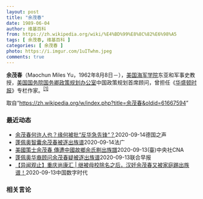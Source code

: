 ```yaml
---
layout: post
title: "余茂春"
date: 1989-06-04
author: 维基百科
from: https://zh.wikipedia.org/wiki/%E4%BD%99%E8%8C%82%E6%98%A5
tags: [ 余茂春, 维基百科 ]
categories: [ 余茂春 ]
photo: https://i.imgur.com/1uITwhm.jpeg
comments: true
---
```

<div class="mw-parser-output"><p><b>余茂春</b>（Maochun Miles Yu，1962年8月8日<span class="useeditintro" title="Template:BLP editintro">－</span>），<a href="/wiki/%E7%BE%8E%E5%9B%BD%E6%B5%B7%E5%86%9B%E5%AD%A6%E9%99%A2" title="美国海军学院">美国海军学院</a>东亚和军事史教授，<a href="/wiki/%E7%BE%8E%E5%9B%BD%E5%9B%BD%E5%8A%A1%E9%99%A2" title="美国国务院">美国国务院</a><a href="/wiki/%E7%BE%8E%E5%9B%BD%E5%9B%BD%E5%8A%A1%E5%8D%BF" title="美国国务卿">国务卿</a><a href="/wiki/%E6%94%BF%E7%AD%96%E8%A7%84%E5%88%92%E5%8A%9E%E5%85%AC%E5%AE%A4" title="政策规划办公室">政策规划办公室</a>中国政策规划首席顾问，曾担任《<a href="/wiki/%E5%8D%8E%E7%9B%9B%E9%A1%BF%E6%97%B6%E6%8A%A5" title="华盛顿时报">华盛顿时报</a>》专栏作家。<sup id="cite_ref-BGWT_1-0" class="reference"><a href="#cite_note-BGWT-1">[1]</a></sup>
</p>
</div><noscript><img src="//zh.wikipedia.org/wiki/Special:CentralAutoLogin/start?type=1x1" alt="" title="" width="1" height="1" style="border: none; position: absolute;"></noscript>
<div class="printfooter">取自“<a dir="ltr" href="https://zh.wikipedia.org/w/index.php?title=余茂春&amp;oldid=61667594">https://zh.wikipedia.org/w/index.php?title=余茂春&amp;oldid=61667594</a>”</div><div id="recent-news"><h3>最近动态</h3><ul><li><a href="https://nodebe4.github.io/waimei/2020-09-14/%E4%BD%99%E8%8C%82%E6%98%A5%E4%BD%95%E8%AE%B8%E4%BA%BA%E4%B9%9F-%E7%BC%98%E4%BD%95%E8%A2%AB%E6%89%B9-%E5%8F%8D%E5%8D%8E%E6%80%A5%E5%85%88%E9%94%8B" title="余茂春何许人也？缘何被批“反华急先锋“？—— 德国之声中文网2020-09-14T14:54:24.119Z 余茂春被一些媒体描述为“特朗普政府对华强硬政策的背后推动者” （德国之声中文网）很多...">余茂春何许人也？缘何被批“反华急先锋“？</a><time>2020-09-14</time><a class="tag">德国之声</a></li>
<li><a href="https://nodebe4.github.io/waimei/2020-09-14/%E8%93%AC%E4%BD%A9%E5%A5%A5%E6%99%BA%E5%9B%8A%E4%BD%99%E8%8C%82%E6%98%A5%E8%A2%AB%E9%80%90%E5%87%BA%E6%97%8F%E8%B0%B1" title="蓬佩奥智囊余茂春被逐出族谱—— 14/09/2020 - 09:38 美国国务卿蓬佩奥的首席中国政策顾问余茂春，最近被故乡安徽从族谱除名，余氏家族痛斥他为「汉奸」。这是继余茂春早前被母校重庆永川...">蓬佩奥智囊余茂春被逐出族谱</a><time>2020-09-14</time><a class="tag">法广</a></li>
<li><a href="https://nodebe4.github.io/waimei/2020-09-13/%E7%BE%8E%E5%9C%8B%E7%AD%96%E5%A3%AB%E4%BD%99%E8%8C%82%E6%98%A5-%E5%82%B3%E9%81%AD%E4%B8%AD%E5%9C%8B%E6%95%85%E9%84%89%E4%BD%99%E6%B0%8F%E5%89%94%E5%87%BA%E6%97%8F%E8%AD%9C" title="美國策士余茂春 傳遭中國故鄉余氏剔出族譜—— 被媒體報導為美國對中談判核心智囊的美籍華裔學者余茂春，傳出遭故鄉安徽余氏家族剔除出族譜。（圖取自twitter.com/Alston_Kwan） （...">美國策士余茂春 傳遭中國故鄉余氏剔出族譜</a><time>2020-09-13</time><a class="tag">(臺)中央社CNA</a></li>
<li><a href="https://nodebe4.github.io/waimei/2020-09-13/%E8%93%AC%E4%BD%A9%E5%A5%A5%E5%8D%8E%E8%A3%94%E9%A1%BE%E9%97%AE%E4%BD%99%E8%8C%82%E6%98%A5%E7%96%91%E8%A2%AB%E9%80%90%E5%87%BA%E6%97%8F%E8%B0%B1" title="蓬佩奥华裔顾问余茂春疑被逐出族谱—— 香港媒体报道，被视为主张美国强硬对抗中国的美籍华裔学者余茂春，疑似被安徽故乡余氏家族痛斥为汉奸，并被逐出族谱。 据香港《星岛日报》报道，网上流传约一分钟的视...">蓬佩奥华裔顾问余茂春疑被逐出族谱</a><time>2020-09-13</time><a class="tag">联合早报</a></li>
<li><a href="https://nodebe4.github.io/waimei/2020-09-13/%E5%BC%82%E9%97%BB%E8%A7%82%E6%AD%A2-%E9%87%8D%E5%BA%86%E5%B0%9A%E5%BA%B7%E6%B1%87-%E7%BB%A7%E8%A2%AB%E6%AF%8D%E6%A0%A1%E9%99%A4%E5%90%8D%E4%B9%8B%E5%90%8E-%E6%B1%89%E5%A5%B8%E4%BD%99%E8%8C%82%E6%98%A5%E5%8F%88%E8%A2%AB%E5%AE%B6%E5%BA%AD%E8%B8%A2%E5%87%BA%E6%97%8F%E8%B0%B1" title="【异闻观止】重庆尚康汇 | 继被母校除名之后，汉奸余茂春又被家庭踢出族谱！—— 在清朝末年时期，有很多想要拯救腐朽的清朝的爱国人士，他们都被派去国外留学了。学成之后再回来，一同抵抗西方列强的侵略...">【异闻观止】重庆尚康汇 | 继被母校除名之后，汉奸余茂春又被家庭踢出族谱！</a><time>2020-09-13</time><a class="tag">中国数字时代</a></li>
</ul></div><div id="open-opinion"><h3>相关言论</h3><ul></ul></div>